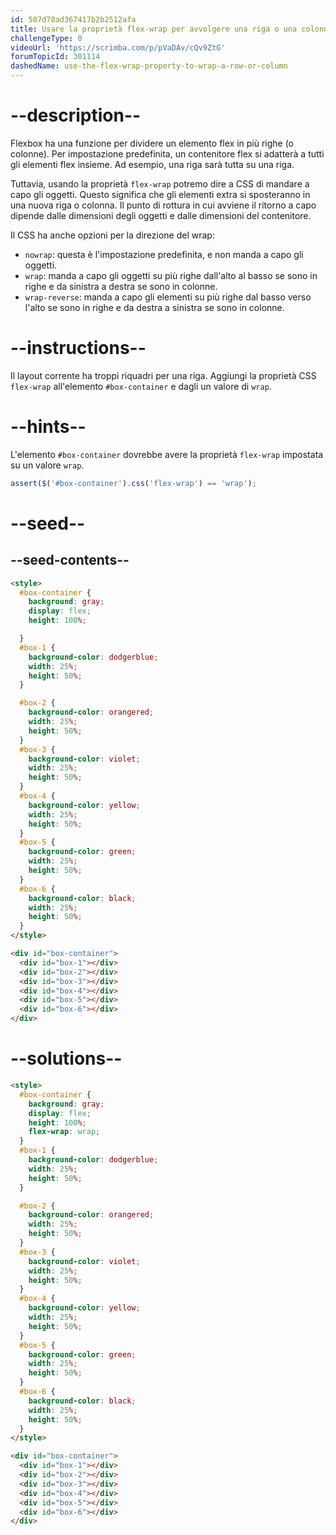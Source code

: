 ```yaml
---
id: 587d78ad367417b2b2512afa
title: Usare la proprietà flex-wrap per avvolgere una riga o una colonna
challengeType: 0
videoUrl: 'https://scrimba.com/p/pVaDAv/cQv9ZtG'
forumTopicId: 301114
dashedName: use-the-flex-wrap-property-to-wrap-a-row-or-column
---
```


# --description--

Flexbox ha una funzione per dividere un elemento flex in più righe (o colonne). Per impostazione predefinita, un contenitore flex si adatterà a tutti gli elementi flex insieme. Ad esempio, una riga sarà tutta su una riga.

Tuttavia, usando la proprietà `flex-wrap` potremo dire a CSS di mandare a capo gli oggetti. Questo significa che gli elementi extra si sposteranno in una nuova riga o colonna. Il punto di rottura in cui avviene il ritorno a capo dipende dalle dimensioni degli oggetti e dalle dimensioni del contenitore.

Il CSS ha anche opzioni per la direzione del wrap:

<ul><li><code>nowrap</code>: questa è l'impostazione predefinita, e non manda a capo gli oggetti.</li><li><code>wrap</code>: manda a capo gli oggetti su più righe dall'alto al basso se sono in righe e da sinistra a destra se sono in colonne.</li><li><code>wrap-reverse</code>: manda a capo gli elementi su più righe dal basso verso l'alto se sono in righe e da destra a sinistra se sono in colonne.</li></ul>

# --instructions--

Il layout corrente ha troppi riquadri per una riga. Aggiungi la proprietà CSS `flex-wrap` all'elemento `#box-container` e dagli un valore di `wrap`.

# --hints--

L'elemento `#box-container` dovrebbe avere la proprietà `flex-wrap` impostata su un valore `wrap`.

```js
assert($('#box-container').css('flex-wrap') == 'wrap');
```

# --seed--

## --seed-contents--

```html
<style>
  #box-container {
    background: gray;
    display: flex;
    height: 100%;

  }
  #box-1 {
    background-color: dodgerblue;
    width: 25%;
    height: 50%;
  }

  #box-2 {
    background-color: orangered;
    width: 25%;
    height: 50%;
  }
  #box-3 {
    background-color: violet;
    width: 25%;
    height: 50%;
  }
  #box-4 {
    background-color: yellow;
    width: 25%;
    height: 50%;
  }
  #box-5 {
    background-color: green;
    width: 25%;
    height: 50%;
  }
  #box-6 {
    background-color: black;
    width: 25%;
    height: 50%;
  }
</style>

<div id="box-container">
  <div id="box-1"></div>
  <div id="box-2"></div>
  <div id="box-3"></div>
  <div id="box-4"></div>
  <div id="box-5"></div>
  <div id="box-6"></div>
</div>
```

# --solutions--

```html
<style>
  #box-container {
    background: gray;
    display: flex;
    height: 100%;
    flex-wrap: wrap;
  }
  #box-1 {
    background-color: dodgerblue;
    width: 25%;
    height: 50%;
  }

  #box-2 {
    background-color: orangered;
    width: 25%;
    height: 50%;
  }
  #box-3 {
    background-color: violet;
    width: 25%;
    height: 50%;
  }
  #box-4 {
    background-color: yellow;
    width: 25%;
    height: 50%;
  }
  #box-5 {
    background-color: green;
    width: 25%;
    height: 50%;
  }
  #box-6 {
    background-color: black;
    width: 25%;
    height: 50%;
  }
</style>

<div id="box-container">
  <div id="box-1"></div>
  <div id="box-2"></div>
  <div id="box-3"></div>
  <div id="box-4"></div>
  <div id="box-5"></div>
  <div id="box-6"></div>
</div>
```
